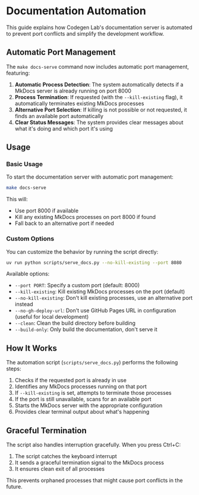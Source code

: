 # Documentation Automation

This guide explains how Codegen Lab's documentation server is automated to prevent port conflicts and simplify the development workflow.

## Automatic Port Management

The `make docs-serve` command now includes automatic port management, featuring:

1. **Automatic Process Detection**: The system automatically detects if a MkDocs server is already running on port 8000
2. **Process Termination**: If requested (with the `--kill-existing` flag), it automatically terminates existing MkDocs processes
3. **Alternative Port Selection**: If killing is not possible or not requested, it finds an available port automatically
4. **Clear Status Messages**: The system provides clear messages about what it's doing and which port it's using

## Usage

### Basic Usage

To start the documentation server with automatic port management:

```bash
make docs-serve
```

This will:
- Use port 8000 if available
- Kill any existing MkDocs processes on port 8000 if found
- Fall back to an alternative port if needed

### Custom Options

You can customize the behavior by running the script directly:

```bash
uv run python scripts/serve_docs.py --no-kill-existing --port 8080
```

Available options:
- `--port PORT`: Specify a custom port (default: 8000)
- `--kill-existing`: Kill existing MkDocs processes on the port (default)
- `--no-kill-existing`: Don't kill existing processes, use an alternative port instead
- `--no-gh-deploy-url`: Don't use GitHub Pages URL in configuration (useful for local development)
- `--clean`: Clean the build directory before building
- `--build-only`: Only build the documentation, don't serve it

## How It Works

The automation script (`scripts/serve_docs.py`) performs the following steps:

1. Checks if the requested port is already in use
2. Identifies any MkDocs processes running on that port
3. If `--kill-existing` is set, attempts to terminate those processes
4. If the port is still unavailable, scans for an available port
5. Starts the MkDocs server with the appropriate configuration
6. Provides clear terminal output about what's happening

## Graceful Termination

The script also handles interruption gracefully. When you press Ctrl+C:

1. The script catches the keyboard interrupt
2. It sends a graceful termination signal to the MkDocs process
3. It ensures clean exit of all processes

This prevents orphaned processes that might cause port conflicts in the future.
